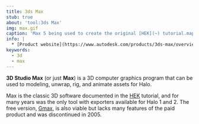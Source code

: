 ```yaml
---
title: 3ds Max
stub: true
about: 'tool:3ds Max'
img: max.gif
caption: 'Max 5 being used to create the original [HEK](~) tutorial.map'
info: |
  * [Product website](https://www.autodesk.com/products/3ds-max/overview)
keywords:
  - 3d
  - max
---
```

**3D Studio Max** (or just **Max**) is a 3D computer graphics program that can be used to modeling, unwrap, rig, and animate assets for Halo.

Max is the classic 3D software documented in the [HEK](~) tutorial, and for many years was the only tool with exporters available for Halo 1 and 2. The free version, [Gmax](~), is also viable but lacks many features of the paid product and was discontinued in 2005.
